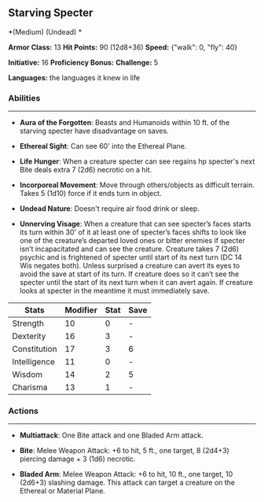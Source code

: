 ## Starving Specter
*(Medium) (Undead) *

**Armor Class:** 13
**Hit Points:** 90 (12d8+36)
**Speed:** {"walk": 0, "fly": 40}

**Initiative:** 16
**Proficiency Bonus:**
**Challenge:** 5

**Languages:** the languages it knew in life

### Abilities
 --- 
- **Aura of the Forgotten**: Beasts and Humanoids within 10 ft. of the starving specter have disadvantage on saves.

- **Ethereal Sight**: Can see 60' into the Ethereal Plane.

- **Life Hunger**: When a creature specter can see regains hp specter's next Bite deals extra 7 (2d6) necrotic on a hit.

- **Incorporeal Movement**: Move through others/objects as difficult terrain. Takes 5 (1d10) force if it ends turn in object.

- **Undead Nature**: Doesn't require air food drink or sleep.

- **Unnerving Visage**: When a creature that can see specter’s faces starts its turn within 30' of it at least one of specter’s faces shifts to look like one of the creature’s departed loved ones or bitter enemies if specter isn’t incapacitated and can see the creature. Creature takes 7 (2d6) psychic and is frightened of specter until start of its next turn (DC 14 Wis negates both). Unless surprised a creature can avert its eyes to avoid the save at start of its turn. If creature does so it can’t see the specter until the start of its next turn when it can avert again. If creature looks at specter in the meantime it must immediately save.



| Stats | Modifier | Stat | Save
| ---- | ---- | ---- | ---- |
| Strength | 10 | 0 | - |
| Dexterity | 16 | 3 | - |
| Constitution | 17 | 3 | 6 |
| Intelligence | 11 | 0 | - |
| Wisdom | 14 | 2 | 5 |
| Charisma | 13 | 1 | - |

### Actions
 --- 
- **Multiattack**: One Bite attack and one Bladed Arm attack.

- **Bite**: Melee Weapon Attack: +6 to hit, 5 ft., one target, 8 (2d4+3) piercing damage + 3 (1d6) necrotic.

- **Bladed Arm**: Melee Weapon Attack: +6 to hit, 10 ft., one target, 10 (2d6+3) slashing damage. This attack can target a creature on the Ethereal or Material Plane.

